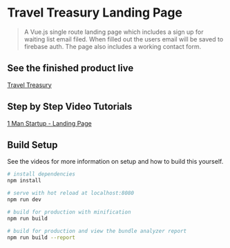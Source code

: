 # Travel Treasury Landing Page

> A Vue.js single route landing page which includes a sign up for waiting list email filed. When filled out the users email will be saved to firebase auth. The page also includes a working contact form.

## See the finished product live

[Travel Treasury](https://traveltreasury.app)

## Step by Step Video Tutorials

[1 Man Startup - Landing Page](https://www.youtube.com/playlist?list=PL_D-RntzgLvZbeVxHwc1HmjsTTIrapG4L)

## Build Setup

See the videos for more information on setup and how to build this yourself.

```bash
# install dependencies
npm install

# serve with hot reload at localhost:8080
npm run dev

# build for production with minification
npm run build

# build for production and view the bundle analyzer report
npm run build --report
```

